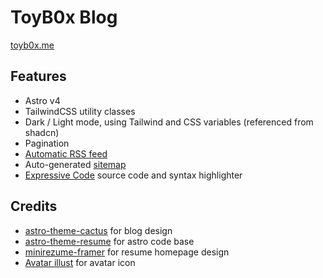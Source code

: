 # ToyB0x Blog

[toyb0x.me](https://toyb0x.me)

## Features

- Astro v4
- TailwindCSS utility classes
- Dark / Light mode, using Tailwind and CSS variables (referenced from shadcn)
- Pagination
- [Automatic RSS feed](https://docs.astro.build/en/guides/rss)
- Auto-generated [sitemap](https://docs.astro.build/en/guides/integrations-guide/sitemap/)
- [Expressive Code](https://expressive-code.com/) source code and syntax highlighter

## Credits

- [astro-theme-cactus](https://github.com/chrismwilliams/astro-theme-cactus) for blog design
- [astro-theme-resume](https://github.com/srleom/astro-theme-resume) for astro code base
- [minirezume-framer](https://minirezume.framer.website) for resume homepage design
- [Avatar illust](https://pet-illust.com) for avatar icon
